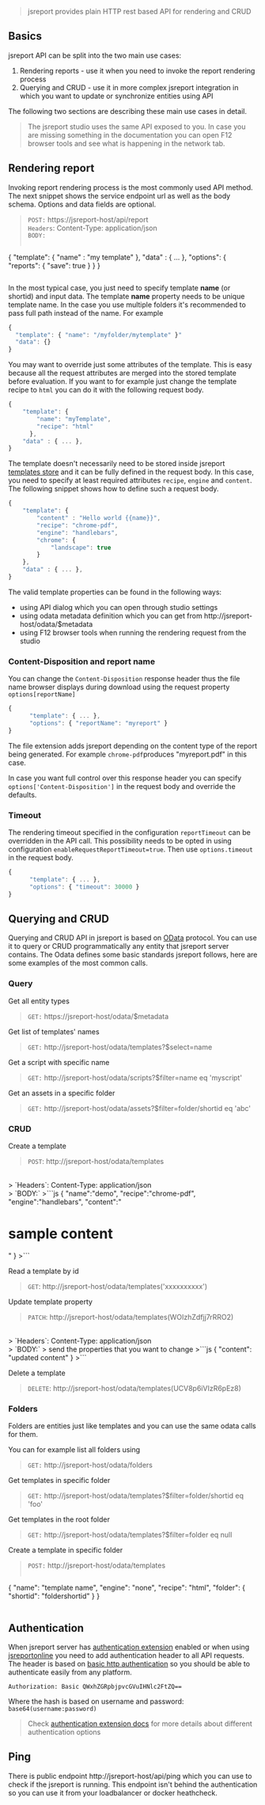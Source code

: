 

> jsreport provides plain HTTP rest based API for rendering and CRUD

## Basics

jsreport API can be split into the two main use cases:

1. Rendering reports - use it when you need to invoke the report rendering process
2. Querying and CRUD - use it in more complex jsreport integration in which you want to update or synchronize entities using API

The following two sections are describing these main use cases in detail.

> The jsreport studio uses the same API exposed to you. In case you are missing something in the documentation you can open F12 browser tools and see what is happening in the network tab.

## Rendering report

Invoking report rendering process is the most commonly used API method. The next snippet shows the service endpoint url as well as the body schema. Options and data fields are optional.

> `POST:` https://jsreport-host/api/report<br/>
> `Headers`: Content-Type: application/json<br/>
> `BODY:`
>```js
   {
      "template": { "name" : "my template"  },
      "data" : { ... },
      "options": { "reports": { "save": true } }
   }
>```

In the most typical case, you just need to specify template **name** (or shortid) and input data. The template **name** property needs to be unique template name. In the case you use multiple folders it's recommended to pass full path instead of the name. For example   
```js
{
  "template": { "name": "/myfolder/mytemplate" }"
  "data": {}
}
```

You may want to override just some attributes of the template. This is easy because all the request attributes are merged into the stored template before evaluation. If you want to for example just change the template recipe to `html` you can do it with the following request body.

```js
{
	"template": { 
		"name": "myTemplate",
		"recipe": "html"
	  },
	"data" : { ... },
}
```

The template doesn't necessarily need to be stored inside jsreport [templates store](/learn/template-stores) and it can be fully defined in the request body. In this case, you need to specify at least required attributes `recipe`,  `engine` and `content`. The following snippet shows how to define such a request body.

```js
{
	"template": { 
		"content" : "Hello world {{name}}",
		"recipe": "chrome-pdf",
		"engine": "handlebars",
		"chrome": {
			"landscape": true
		}
	},
	"data" : { ... },
}
```

The valid template properties can be found in the following ways:
- using API dialog which you can open through studio settings
- using odata metadata definition which you can get from http://jsreport-host/odata/$metadata
- using F12 browser tools when running the rendering request from the studio

### Content-Disposition and report name

You can change the `Content-Disposition` response header thus the file name browser displays during download using the request property  `options[reportName]`

```js
{
      "template": { ... },
      "options": { "reportName": "myreport" }
}
```

The file extension adds jsreport depending on the content type of the report being generated. For example `chrome-pdf`produces "myreport.pdf" in this case.

In case you want full control over this response header you can specify `options['Content-Disposition']`  in the request body and override the defaults.

### Timeout

The rendering timeout specified in the configuration `reportTimeout` can be overridden in the API call. This possibility needs to be opted in using configuration `enableRequestReportTimeout=true`. Then use `options.timeout` in the request body.

```js
{
      "template": { ... },
      "options": { "timeout": 30000 }
}
```

## Querying and CRUD

Querying and CRUD API in jsreport is based on [OData](http://www.odata.org) protocol. You can use it to query or CRUD programmatically any entity that jsreport server contains. The Odata defines some basic standards jsreport follows, here are some examples of the most common calls.

### Query

Get all entity types
> `GET:` https://jsreport-host/odata/$metadata

Get list of templates' names
> `GET:` http://jsreport-host/odata/templates?$select=name

Get a script with specific name
> `GET:` http://jsreport-host/odata/scripts?$filter=name eq 'myscript'

Get an assets in a specific folder
> `GET:` http://jsreport-host/odata/assets?$filter=folder/shortid eq 'abc'

### CRUD 

Create a template
> `POST`: http://jsreport-host/odata/templates
<br/>
> `Headers`: Content-Type: application/json
<br/>
> `BODY:`
>```js
  {
    "name":"demo",
    "recipe":"chrome-pdf",
    "engine":"handlebars",
    "content":"<h1>sample content</h1>"
  }
>```

Read a template by id
> `GET`: http://jsreport-host/odata/templates('xxxxxxxxxx')

Update template property
> `PATCH`: http://jsreport-host/odata/templates(WOIzhZdfjj7rRRO2)
<br/>
> `Headers`: Content-Type: application/json
<br/>
> `BODY:`
> send the properties that you want to change
>```js
  {
    "content": "updated content"
  }
>```

Delete a template
> `DELETE`: http://jsreport-host/odata/templates(UCV8p6iVIzR6pEz8)

### Folders
Folders are entities just like templates and you can use the same odata calls for them.

You can for example list all folders using 
> `GET:` http://jsreport-host/odata/folders

Get templates in specific folder
> `GET:` http://jsreport-host/odata/templates?$filter=folder/shortid eq 'foo'

Get templates in the root folder
> `GET:` http://jsreport-host/odata/templates?$filter=folder eq null

Create a template in specific folder
> `POST:` http://jsreport-host/odata/templates
>```js
  {
    "name": "template name",
    "engine": "none",
    "recipe": "html",
    "folder": {
      "shortid": "foldershortid" 
    }
  }
>```

## Authentication

When jsreport server has [authentication extension](/learn/authentication) enabled or when using [jsreportonline](/online) you need to add authentication header to all API requests. The header is based on [basic http authentication](http://en.wikipedia.org/wiki/Basic_access_authentication) so you should be able to authenticate easily from any platform.

`Authorization: Basic QWxhZGRpbjpvcGVuIHNlc2FtZQ==`

Where the hash is based on username and password:  
`base64(username:password)`

>Check [authentication extension docs](/learn/authentication) for more details about different authentication options

## Ping

There is public endpoint http://jsreport-host/api/ping which you can use to check if the jsreport is running. This endpoint isn't behind the authentication so you can use it from your loadbalancer or docker heathcheck.

